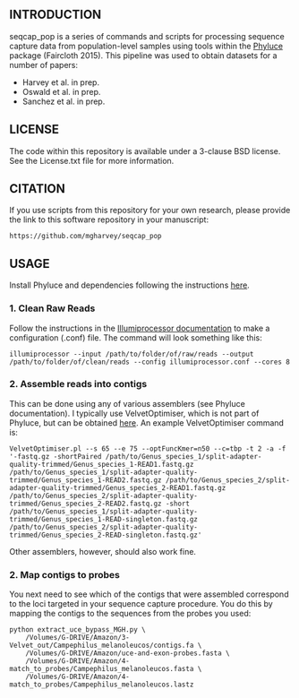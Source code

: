 INTRODUCTION
-------

seqcap_pop is a series of commands and scripts for processing sequence capture data from population-level samples using tools within the [Phyluce](http://phyluce.readthedocs.org/en/latest/index.html#) package (Faircloth 2015). This pipeline was used to obtain datasets for a number of papers:

- Harvey et al. in prep.
- Oswald et al. in prep.
- Sanchez et al. in prep. 

LICENSE
-------

The code within this repository is available under a 3-clause BSD license. See the License.txt file 
for more information.

CITATION
--------

If you use scripts from this repository for your own research, please provide the link to this software repository in your manuscript:

    https://github.com/mgharvey/seqcap_pop

USAGE
--------

Install Phyluce and dependencies following the instructions [here](http://phyluce.readthedocs.org/en/latest/index.html).

### 1.	Clean Raw Reads

Follow the instructions in the [Illumiprocessor documentation](http://illumiprocessor.readthedocs.org/en/latest/index.html) to make a configuration (.conf) file. The command will look something like this:

```
illumiprocessor --input /path/to/folder/of/raw/reads --output /path/to/folder/of/clean/reads --config illumiprocessor.conf --cores 8
```

### 2.	Assemble reads into contigs

This can be done using any of various assemblers (see Phyluce documentation). I typically use VelvetOptimiser, which is not part of Phyluce, but can be obtained [here](http://bioinformatics.net.au/software.velvetoptimiser.shtml). An example VelvetOptimiser command is:

```
VelvetOptimiser.pl --s 65 --e 75 --optFuncKmer=n50 --c=tbp -t 2 -a -f '-fastq.gz -shortPaired /path/to/Genus_species_1/split-adapter-quality-trimmed/Genus_species_1-READ1.fastq.gz /path/to/Genus_species_1/split-adapter-quality-trimmed/Genus_species_1-READ2.fastq.gz /path/to/Genus_species_2/split-adapter-quality-trimmed/Genus_species_2-READ1.fastq.gz /path/to/Genus_species_2/split-adapter-quality-trimmed/Genus_species_2-READ2.fastq.gz -short /path/to/Genus_species_1/split-adapter-quality-trimmed/Genus_species_1-READ-singleton.fastq.gz /path/to/Genus_species_2/split-adapter-quality-trimmed/Genus_species_2-READ-singleton.fastq.gz'
```

Other assemblers, however, should also work fine.

### 2.	Map contigs to probes

You next need to see which of the contigs that were assembled correspond to the loci targeted in your sequence capture procedure. You do this by mapping the contigs to the sequences from the probes you used:

```
python extract_uce_bypass_MGH.py \
	/Volumes/G-DRIVE/Amazon/3-Velvet_out/Campephilus_melanoleucos/contigs.fa \
	/Volumes/G-DRIVE/Amazon/uce-and-exon-probes.fasta \
	/Volumes/G-DRIVE/Amazon/4-match_to_probes/Campephilus_melanoleucos.fasta \
	/Volumes/G-DRIVE/Amazon/4-match_to_probes/Campephilus_melanoleucos.lastz
```

